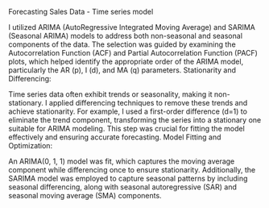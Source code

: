 Forecasting Sales Data - Time series model

I utilized ARIMA (AutoRegressive Integrated Moving Average) and SARIMA (Seasonal ARIMA) models to address both non-seasonal and seasonal components of the data. The selection was guided by examining the Autocorrelation Function (ACF) and Partial Autocorrelation Function (PACF) plots, which helped identify the appropriate order of the ARIMA model, particularly the AR (p), I (d), and MA (q) parameters. Stationarity and Differencing:

Time series data often exhibit trends or seasonality, making it non-stationary. I applied differencing techniques to remove these trends and achieve stationarity. For example, I used a first-order difference (d=1) to eliminate the trend component, transforming the series into a stationary one suitable for ARIMA modeling. This step was crucial for fitting the model effectively and ensuring accurate forecasting. Model Fitting and Optimization:

An ARIMA(0, 1, 1) model was fit, which captures the moving average component while differencing once to ensure stationarity. Additionally, the SARIMA model was employed to capture seasonal patterns by including seasonal differencing, along with seasonal autoregressive (SAR) and seasonal moving average (SMA) components.
